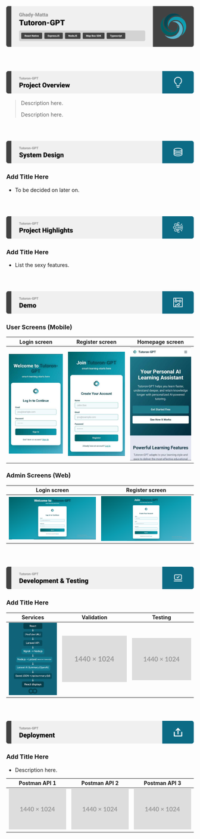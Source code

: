 <img src="./readme/title1.svg"/>

<br><br>

<!-- project overview -->
<img src="./readme/title2.svg"/>

> Description here.
>
> Description here.

<br><br>

<!-- System Design -->
<img src="./readme/title3.svg"/>

### Add Title Here

- To be decided on later on.

<br><br>

<!-- Project Highlights -->
<img src="./readme/title4.svg"/>

### Add Title Here

- List the sexy features.

<br><br>

<!-- Demo -->
<img src="./readme/title5.svg"/>

### User Screens (Mobile)

| Login screen                            | Register screen                       | Homepage screen                       |
| --------------------------------------- | ------------------------------------- | ------------------------------------- |
| ![Landing](./readme/demo/Mobile-Login.jpg) | ![fsdaf](./readme/demo/Mobile-SignUp.jpg) | ![fsdaf](./readme/demo/Mobile-home.jpg) |


### Admin Screens (Web)

| Login screen                            | Register screen                       |
| --------------------------------------- | ------------------------------------- |
| ![Landing](./readme/demo/Login.png) | ![fsdaf](./readme/demo/SignUp.png) |


<br><br>

<!-- Development & Testing -->
<img src="./readme/title6.svg"/>

### Add Title Here


| Services                            | Validation                       | Testing                        |
| --------------------------------------- | ------------------------------------- | ------------------------------------- |
| ![Landing](./readme/demo/services.png) | ![fsdaf](./readme/demo/1440x1024.png) | ![fsdaf](./readme/demo/1440x1024.png) |


<br><br>

<!-- Deployment -->
<img src="./readme/title7.svg"/>

### Add Title Here

- Description here.


| Postman API 1                            | Postman API 2                       | Postman API 3                        |
| --------------------------------------- | ------------------------------------- | ------------------------------------- |
| ![Landing](./readme/demo/1440x1024.png) | ![fsdaf](./readme/demo/1440x1024.png) | ![fsdaf](./readme/demo/1440x1024.png) |

<br><br>
